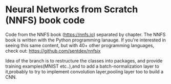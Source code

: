 # Neural Networks from Scratch (NNFS) book code

Code from the NNFS book (https://nnfs.io) separated by chapter. The NNFS book is written with the Python programming lanauge. If you're interested in seeing this same content, but with 40+ other programming languages, check out: https://github.com/sentdex/nnfsix


Idea of the branch is to restructure the classes into packages, and provide training examples(MNIST etc..),and to add a batch-normalization layer to it,probably to try to implement convolution layer,pooling layer too to build a CNN.

 






